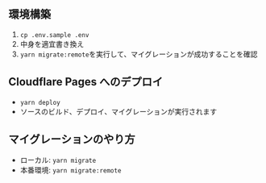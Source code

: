 ## 環境構築

1. `cp .env.sample .env`
2. 中身を適宜書き換え
3. `yarn migrate:remote`を実行して、マイグレーションが成功することを確認

## Cloudflare Pages へのデプロイ

- `yarn deploy`
- ソースのビルド、デプロイ、マイグレーションが実行されます

## マイグレーションのやり方

- ローカル: `yarn migrate`
- 本番環境: `yarn migrate:remote`
